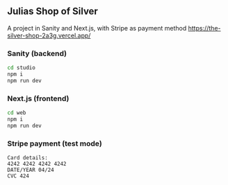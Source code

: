 ## Julias Shop of Silver

A project in Sanity and Next.js, with Stripe as payment method
https://the-silver-shop-2a3g.vercel.app/

### Sanity (backend)
```bash
cd studio
npm i
npm run dev
```

### Next.js (frontend)
```bash
cd web
npm i
npm run dev
```

### Stripe payment (test mode)
```
Card details:
4242 4242 4242 4242
DATE/YEAR 04/24
CVC 424
```